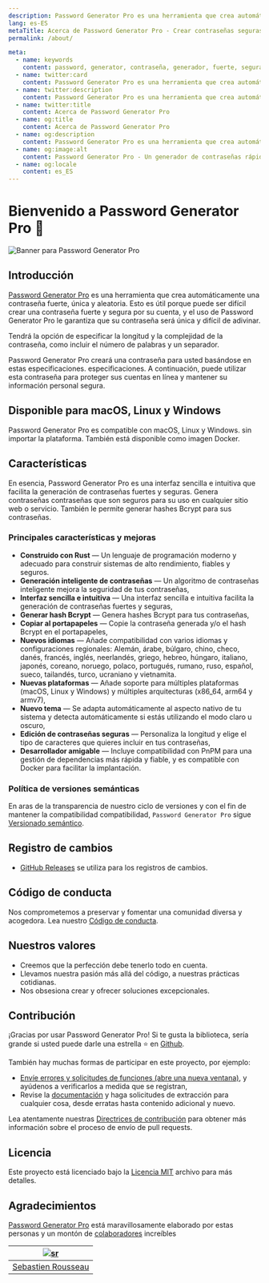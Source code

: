 ```yaml
---
description: Password Generator Pro es una herramienta que crea automáticamente una contraseña fuerte, única y aleatoria para usted. Esto es útil porque puede ser difícil llegar a una contraseña fuerte y segura por su cuenta.
lang: es-ES
metaTitle: Acerca de Password Generator Pro - Crear contraseñas seguras, fuertes y únicas
permalink: /about/

meta:
  - name: keywords
    content: password, generator, contraseña, generador, fuerte, segura, única, aleatoria, multiplataforma, macOS, Windows, Linux
  - name: twitter:card
    content: Password Generator Pro es una herramienta que crea automáticamente una contraseña fuerte, única y aleatoria para usted. Esto es útil porque puede ser difícil llegar a una contraseña fuerte y segura por su cuenta.
  - name: twitter:description
    content: Password Generator Pro es una herramienta que crea automáticamente una contraseña fuerte, única y aleatoria para usted. Esto es útil porque puede ser difícil llegar a una contraseña fuerte y segura por su cuenta.
  - name: twitter:title
    content: Acerca de Password Generator Pro
  - name: og:title
    content: Acerca de Password Generator Pro
  - name: og:description
    content: Password Generator Pro es una herramienta que crea automáticamente una contraseña fuerte, única y aleatoria para usted. Esto es útil porque puede ser difícil llegar a una contraseña fuerte y segura por su cuenta.
  - name: og:image:alt
    content: Password Generator Pro - Un generador de contraseñas rápido, sencillo y seguro
  - name: og:locale
    content: es_ES
---
```


# Bienvenido a Password Generator Pro 👋

![Banner para Password Generator Pro](../../.vuepress/public/banner.svg)

## Introducción

[Password Generator Pro][website-url] es una herramienta que crea
automáticamente una contraseña fuerte, única y aleatoria. Esto es útil porque
puede ser difícil crear una contraseña fuerte y segura por su cuenta, y el uso
de Password Generator Pro le garantiza que su contraseña será única y difícil de
adivinar.

Tendrá la opción de especificar la longitud y la complejidad de la contraseña,
como incluir el número de palabras y un separador.

Password Generator Pro creará una contraseña para usted basándose en estas
especificaciones. especificaciones. A continuación, puede utilizar esta
contraseña para proteger sus cuentas en línea y mantener su información personal
segura.

## Disponible para macOS, Linux y Windows

Password Generator Pro es compatible con macOS, Linux y Windows. sin importar la
plataforma. También está disponible como imagen Docker.

## Características

En esencia, Password Generator Pro es una interfaz sencilla e intuitiva que
facilita la generación de contraseñas fuertes y seguras. Genera contraseñas
contraseñas que son seguros para su uso en cualquier sitio web o servicio.
También le permite generar hashes Bcrypt para sus contraseñas.

### Principales características y mejoras

- **Construido con Rust** — Un lenguaje de programación moderno y adecuado para
  construir sistemas de alto rendimiento, fiables y seguros.
- **Generación inteligente de contraseñas** — Un algoritmo de contraseñas
  inteligente mejora la seguridad de tus contraseñas,
- **Interfaz sencilla e intuitiva** — Una interfaz sencilla e intuitiva facilita
  la generación de contraseñas fuertes y seguras,
- **Generar hash Bcrypt** — Genera hashes Bcrypt para tus contraseñas,
- **Copiar al portapapeles** — Copie la contraseña generada y/o el hash Bcrypt
  en el portapapeles,
- **Nuevos idiomas** — Añade compatibilidad con varios idiomas y configuraciones
  regionales: Alemán, árabe, búlgaro, chino, checo, danés, francés, inglés,
  neerlandés, griego, hebreo, húngaro, italiano, japonés, coreano, noruego,
  polaco, portugués, rumano, ruso, español, sueco, tailandés, turco, ucraniano y
  vietnamita.
- **Nuevas plataformas** — Añade soporte para múltiples plataformas (macOS,
  Linux y Windows) y múltiples arquitecturas (x86_64, arm64 y armv7),
- **Nuevo tema** — Se adapta automáticamente al aspecto nativo de tu sistema y
  detecta automáticamente si estás utilizando el modo claro u oscuro,
- **Edición de contraseñas seguras** — Personaliza la longitud y elige el tipo
  de caracteres que quieres incluir en tus contraseñas,
- **Desarrollador amigable** — Incluye compatibilidad con PnPM para una gestión
  de dependencias más rápida y fiable, y es compatible con Docker para facilitar
  la implantación.

### Política de versiones semánticas

En aras de la transparencia de nuestro ciclo de versiones y con el fin de
mantener la compatibilidad compatibilidad, `Password Generator Pro` sigue
[Versionado semántico][semver-url].

## Registro de cambios

- [GitHub Releases][releases-url] se utiliza para los registros de cambios.

## Código de conducta

Nos comprometemos a preservar y fomentar una comunidad diversa y acogedora.
Lea nuestro [Código de conducta][code-of-conduct-url].

## Nuestros valores

- Creemos que la perfección debe tenerlo todo en cuenta.
- Llevamos nuestra pasión más allá del código, a nuestras prácticas cotidianas.
- Nos obsesiona crear y ofrecer soluciones excepcionales.

## Contribución

¡Gracias por usar Password Generator Pro! Si te gusta la biblioteca, sería grande si usted puede darle una estrella ⭐ en [Github][github-url].

También hay muchas formas de participar en este proyecto, por ejemplo:

- [Envíe errores y solicitudes de funciones (abre una nueva ventana)][issues-url],
  y ayúdenos a verificarlos a medida que se registran,
- Revise la [documentación][docs-url] y haga solicitudes de extracción para
  cualquier cosa, desde erratas hasta contenido adicional y nuevo.

Lea atentamente nuestras [Directrices de contribución][contributing-url] para
obtener más información sobre el proceso de envío de pull requests.

## Licencia

Este proyecto está licenciado bajo la [Licencia MIT][license-url]
archivo para más detalles.

## Agradecimientos

[Password Generator Pro][website-url] está maravillosamente elaborado por
estas personas y un montón de [colaboradores][contributors-url] increíbles

|       [![sr]][sr-url]        |
| :--------------------------: |
| [Sebastien Rousseau][sr-url] |

[code-of-conduct-url]: https://github.com/sebastienrousseau/password-generator-pro/blob/master/.github/CODE-OF-CONDUCT.md
[contributing-url]: https://github.com/sebastienrousseau/password-generator-pro/blob/master/.github/CONTRIBUTING.md
[contributors-url]: https://github.com/sebastienrousseau/password-generator-pro/graphs/contributors 'List of contributors'
[docs-url]: https://github.com/sebastienrousseau/password-generator-pro/tree/master/docs
[github-url]: https://github.com/sebastienrousseau/password-generator-pro
[issues-url]: https://github.com/sebastienrousseau/password-generator-pro/issues
[license-url]: https://github.com/sebastienrousseau/password-generator-pro/blob/main/COPYRIGHT
[releases-url]: https://github.com/sebastienrousseau/password-generator-pro/releases
[semver-url]: http://semver.org/
[sr-url]: https://github.com/sebastienrousseau
[sr]: https://avatars0.githubusercontent.com/u/1394998?s=117 'Sebastien Rousseau'
[website-url]: https://password-generator.pro
